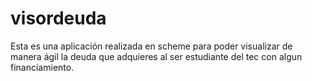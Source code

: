 # visordeuda
Esta es una aplicación realizada en scheme para poder visualizar de manera ágil la deuda que adquieres al ser estudiante del tec con algun financiamiento.
